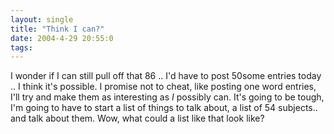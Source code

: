 ```yaml
---
layout: single
title: "Think I can?"
date: 2004-4-29 20:55:0
tags: 
---
```


I wonder if I can still pull off that 86 .. I'd have to post 50some entries today .. I think it's possible. I promise not to cheat, like posting one word entries, I'll try and make them as interesting as *I* possibly can. It's going to be tough, I'm going to have to start a list of things to talk about, a list of 54 subjects.. and talk about them. Wow, what could a list like that look like?

